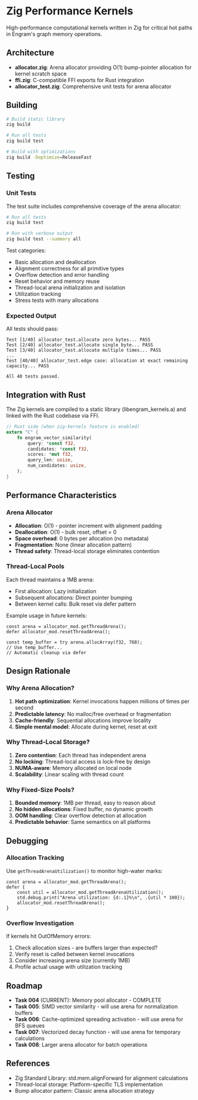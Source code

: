 # Zig Performance Kernels

High-performance computational kernels written in Zig for critical hot paths in Engram's graph memory operations.

## Architecture

- **allocator.zig**: Arena allocator providing O(1) bump-pointer allocation for kernel scratch space
- **ffi.zig**: C-compatible FFI exports for Rust integration
- **allocator_test.zig**: Comprehensive unit tests for arena allocator

## Building

```bash
# Build static library
zig build

# Run all tests
zig build test

# Build with optimizations
zig build -Doptimize=ReleaseFast
```

## Testing

### Unit Tests

The test suite includes comprehensive coverage of the arena allocator:

```bash
# Run all tests
zig build test

# Run with verbose output
zig build test --summary all
```

Test categories:
- Basic allocation and deallocation
- Alignment correctness for all primitive types
- Overflow detection and error handling
- Reset behavior and memory reuse
- Thread-local arena initialization and isolation
- Utilization tracking
- Stress tests with many allocations

### Expected Output

All tests should pass:
```
Test [1/40] allocator_test.allocate zero bytes... PASS
Test [2/40] allocator_test.allocate single byte... PASS
Test [3/40] allocator_test.allocate multiple times... PASS
...
Test [40/40] allocator_test.edge case: allocation at exact remaining capacity... PASS

All 40 tests passed.
```

## Integration with Rust

The Zig kernels are compiled to a static library (libengram_kernels.a) and linked with the Rust codebase via FFI.

```rust
// Rust side (when zig-kernels feature is enabled)
extern "C" {
    fn engram_vector_similarity(
        query: *const f32,
        candidates: *const f32,
        scores: *mut f32,
        query_len: usize,
        num_candidates: usize,
    );
}
```

## Performance Characteristics

### Arena Allocator

- **Allocation**: O(1) - pointer increment with alignment padding
- **Deallocation**: O(1) - bulk reset, offset = 0
- **Space overhead**: 0 bytes per allocation (no metadata)
- **Fragmentation**: None (linear allocation pattern)
- **Thread safety**: Thread-local storage eliminates contention

### Thread-Local Pools

Each thread maintains a 1MB arena:
- First allocation: Lazy initialization
- Subsequent allocations: Direct pointer bumping
- Between kernel calls: Bulk reset via defer pattern

Example usage in future kernels:
```zig
const arena = allocator_mod.getThreadArena();
defer allocator_mod.resetThreadArena();

const temp_buffer = try arena.allocArray(f32, 768);
// Use temp_buffer...
// Automatic cleanup via defer
```

## Design Rationale

### Why Arena Allocation?

1. **Hot path optimization**: Kernel invocations happen millions of times per second
2. **Predictable latency**: No malloc/free overhead or fragmentation
3. **Cache-friendly**: Sequential allocations improve locality
4. **Simple mental model**: Allocate during kernel, reset at exit

### Why Thread-Local Storage?

1. **Zero contention**: Each thread has independent arena
2. **No locking**: Thread-local access is lock-free by design
3. **NUMA-aware**: Memory allocated on local node
4. **Scalability**: Linear scaling with thread count

### Why Fixed-Size Pools?

1. **Bounded memory**: 1MB per thread, easy to reason about
2. **No hidden allocations**: Fixed buffer, no dynamic growth
3. **OOM handling**: Clear overflow detection at allocation
4. **Predictable behavior**: Same semantics on all platforms

## Debugging

### Allocation Tracking

Use `getThreadArenaUtilization()` to monitor high-water marks:

```zig
const arena = allocator_mod.getThreadArena();
defer {
    const util = allocator_mod.getThreadArenaUtilization();
    std.debug.print("Arena utilization: {d:.1}%\n", .{util * 100});
    allocator_mod.resetThreadArena();
}
```

### Overflow Investigation

If kernels hit OutOfMemory errors:

1. Check allocation sizes - are buffers larger than expected?
2. Verify reset is called between kernel invocations
3. Consider increasing arena size (currently 1MB)
4. Profile actual usage with utilization tracking

## Roadmap

- **Task 004** (CURRENT): Memory pool allocator - COMPLETE
- **Task 005**: SIMD vector similarity - will use arena for normalization buffers
- **Task 006**: Cache-optimized spreading activation - will use arena for BFS queues
- **Task 007**: Vectorized decay function - will use arena for temporary calculations
- **Task 008**: Larger arena allocator for batch operations

## References

- Zig Standard Library: std.mem.alignForward for alignment calculations
- Thread-local storage: Platform-specific TLS implementation
- Bump allocator pattern: Classic arena allocation strategy
